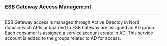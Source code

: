 ### ESB Gateway Access Management
---
ESB Gateway access is managed through Active Directoy in Nord domain.Each APIs onboarded to ESB Gateway are assigned an AD group.
Each consumer is assigned a service account create in AD. This service account is added to the groups related to AD for access.
